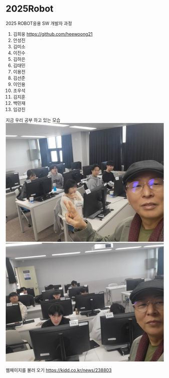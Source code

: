 # 2025Robot
2025 ROBOT응용 SW 개발자 과정 
1. 김희웅 https://github.com/heewoong21
2. 안성진
3. 김미소
4. 이진수
5. 김하은
6. 김태민
7. 이용전
8. 김선준
9. 이인용
10. 조우석
11. 김지훈
12. 백민재
13. 임강진

지금 우리 공부 하고 있는 모습 
![이미지 1](image/KakaoTalk_20250314_095734516.jpg)
![이미지 2](image/KakaoTalk_20250314_095734516_01.jpg)

웹페이지를 불러 오기 
https://kidd.co.kr/news/238803
